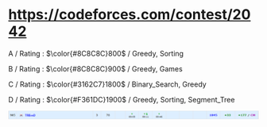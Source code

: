 # https://codeforces.com/contest/2042

A / Rating : $\color{#8C8C8C}800$ / Greedy, Sorting

B / Rating : $\color{#8C8C8C}900$ / Greedy, Games

C / Rating : $\color{#3162C7}1800$ / Binary_Search, Greedy

D / Rating : $\color{#F361DC}1900$ / Greedy, Sorting, Segment_Tree

![My Image](https://github.com/kss418/Codeforces/blob/main/Images/Edu172.png)
